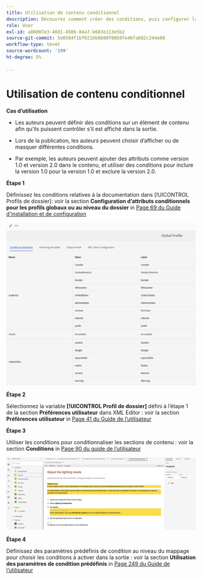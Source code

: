 ```yaml
---
title: Utilisation de contenu conditionnel
description: Découvrez comment créer des conditions, puis configurer la génération de contenu conditionnel dans [!DNL AEM Guides]
role: User
exl-id: a86007e3-48d1-458b-84a7-b683e113e5b2
source-git-commit: 5e0584f1bf0216b8b00f00b9fe46fa682c244e08
workflow-type: tm+mt
source-wordcount: '199'
ht-degree: 5%

---
```


# Utilisation de contenu conditionnel

**Cas d’utilisation**


* Les auteurs peuvent définir des conditions sur un élément de contenu afin qu’ils puissent contrôler s’il est affiché dans la sortie.

* Lors de la publication, les auteurs peuvent choisir d’afficher ou de masquer différentes conditions.

* Par exemple, les auteurs peuvent ajouter des attributs comme version 1.0 et version 2.0 dans le contenu, et utiliser des conditions pour inclure la version 1.0 pour la version 1.0 et exclure la version 2.0.

**Étape 1**

Définissez les conditions relatives à la documentation dans [!UICONTROL Profils de dossier]: voir la section **Configuration d’attributs conditionnels pour les profils globaux ou au niveau du dossier** in [Page 69 du Guide d&#39;installation et de configuration](https://helpx.adobe.com/content/dam/help/en/xml-documentation-solution/4-2/Adobe-Experience-Manager-Guides_Installation-Configuration-Guide_EN.pdf)

![Configuration de conditions dans les profils de dossier](assets/conditions-in-profiles.png)

**Étape 2**

Sélectionnez la variable **[!UICONTROL Profil de dossier]** défini à l’étape 1 de la section **Préférences utilisateur** dans XML Editor : voir la section **Préférences utilisateur** in [Page 41 du Guide de l’utilisateur](https://helpx.adobe.com/content/dam/help/en/xml-documentation-solution/4-2/Adobe-Experience-Manager-Guides_User-Guide_EN.pdf)


**Étape 3**

Utiliser les conditions pour conditionnaliser les sections de contenu : voir la section **Conditions** in [Page 90 du guide de l’utilisateur](https://helpx.adobe.com/content/dam/help/en/xml-documentation-solution/4-2/Adobe-Experience-Manager-Guides_User-Guide_EN.pdf)

![Conditions d’utilisation dans l’éditeur web](assets/conditions-in-web-editor.png)

**Étape 4**

Définissez des paramètres prédéfinis de condition au niveau du mappage pour choisir les conditions à activer dans la sortie : voir la section **Utilisation des paramètres de condition prédéfinis** in [Page 249 du Guide de l’utilisateur](https://helpx.adobe.com/content/dam/help/en/xml-documentation-solution/4-2/Adobe-Experience-Manager-Guides_User-Guide_EN.pdf)
